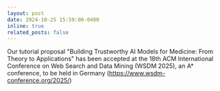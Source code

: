 ```yaml
---
layout: post
date: 2024-10-25 15:59:00-0400
inline: true
related_posts: false
---
```


Our tutorial proposal "Building Trustworthy AI Models for Medicine: From Theory to Applications" has been accepted at the 18th ACM International Conference on Web Search and Data Mining (WSDM 2025), an A* conference, to be held in Germany (https://www.wsdm-conference.org/2025/)
